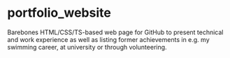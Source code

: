 # portfolio_website
Barebones HTML/CSS/TS-based web page for GitHub to present technical and work experience as well as listing former achievements in e.g. my swimming career, at university or through volunteering. 